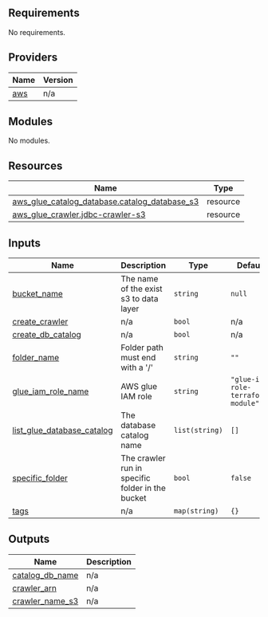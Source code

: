<!-- BEGIN_TF_DOCS -->
## Requirements

No requirements.

## Providers

| Name | Version |
|------|---------|
| <a name="provider_aws"></a> [aws](#provider\_aws) | n/a |

## Modules

No modules.

## Resources

| Name | Type |
|------|------|
| [aws_glue_catalog_database.catalog_database_s3](https://registry.terraform.io/providers/hashicorp/aws/latest/docs/resources/glue_catalog_database) | resource |
| [aws_glue_crawler.jdbc-crawler-s3](https://registry.terraform.io/providers/hashicorp/aws/latest/docs/resources/glue_crawler) | resource |

## Inputs

| Name | Description | Type | Default | Required |
|------|-------------|------|---------|:--------:|
| <a name="input_bucket_name"></a> [bucket\_name](#input\_bucket\_name) | The name of the exist s3 to data layer | `string` | `null` | no |
| <a name="input_create_crawler"></a> [create\_crawler](#input\_create\_crawler) | n/a | `bool` | n/a | yes |
| <a name="input_create_db_catalog"></a> [create\_db\_catalog](#input\_create\_db\_catalog) | n/a | `bool` | n/a | yes |
| <a name="input_folder_name"></a> [folder\_name](#input\_folder\_name) | Folder path must end with a '/' | `string` | `""` | no |
| <a name="input_glue_iam_role_name"></a> [glue\_iam\_role\_name](#input\_glue\_iam\_role\_name) | AWS glue IAM role | `string` | `"glue-iam-role-terraform-module"` | no |
| <a name="input_list_glue_database_catalog"></a> [list\_glue\_database\_catalog](#input\_list\_glue\_database\_catalog) | The database catalog name | `list(string)` | `[]` | no |
| <a name="input_specific_folder"></a> [specific\_folder](#input\_specific\_folder) | The crawler run in specific folder in the bucket | `bool` | `false` | no |
| <a name="input_tags"></a> [tags](#input\_tags) | n/a | `map(string)` | `{}` | no |

## Outputs

| Name | Description |
|------|-------------|
| <a name="output_catalog_db_name"></a> [catalog\_db\_name](#output\_catalog\_db\_name) | n/a |
| <a name="output_crawler_arn"></a> [crawler\_arn](#output\_crawler\_arn) | n/a |
| <a name="output_crawler_name_s3"></a> [crawler\_name\_s3](#output\_crawler\_name\_s3) | n/a |
<!-- END_TF_DOCS -->